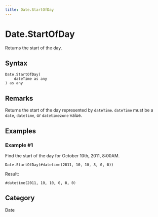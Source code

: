 ```yaml
---
title: Date.StartOfDay
---
```


# Date.StartOfDay


Returns the start of the day.


## Syntax

```powerquery
Date.StartOfDay(
    dateTime as any
) as any
```


## Remarks

Returns the start of the day represented by <code>dateTime</code>.    <code>dateTime</code> must be a <code>date</code>, <code>datetime</code>, or <code>datetimezone</code> value.


## Examples

### Example #1 
Find the start of the day for October 10th, 2011, 8:00AM.
```powerquery
Date.StartOfDay(#datetime(2011, 10, 10, 8, 0, 0))
```

Result: 
```powerquery
#datetime(2011, 10, 10, 0, 0, 0)
```




## Category
Date

